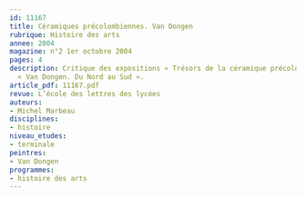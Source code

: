 ```yaml
---
id: 11167
title: Céramiques précolombiennes. Van Dongen
rubrique: Histoire des arts
annee: 2004
magazine: n°2 1er octobre 2004
pages: 4
description: Critique des expositions « Trésors de la céramique précolombienne » et
  « Van Dongen. Du Nord au Sud ».
article_pdf: 11167.pdf
revue: L’école des lettres des lycées
auteurs:
- Michel Marbeau
disciplines:
- histoire
niveau_etudes:
- terminale
peintres:
- Van Dongen
programmes:
- histoire des arts
---
```

